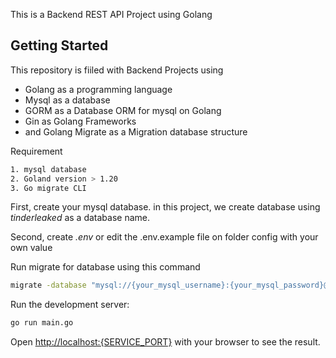This is a Backend REST API Project using Golang

## Getting Started

This repository is fiiled with Backend Projects using 
- Golang as a programming language
- Mysql as a database 
- GORM as a Database ORM for mysql on Golang
- Gin as Golang Frameworks
- and Golang Migrate as a Migration database structure

Requirement

```bash
1. mysql database
2. Goland version > 1.20
3. Go migrate CLI
```

First, create your mysql database. in this project, we create database using _tinderleaked_ as a database name.

Second, create _.env_ or edit the .env.example file on folder config with your own value

Run migrate for database using this command

```bash
migrate -database "mysql://{your_mysql_username}:{your_mysql_password}@tcp({your_mysql_host}:{your_mysql_port})/tinderleaked" -path db/migrations up
```

Run the development server:

```bash
go run main.go
```

Open [http://localhost:{SERVICE_PORT}](http://localhost:{SERVICE_PORT}) with your browser to see the result.
